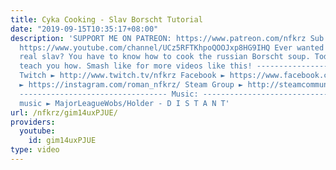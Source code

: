 ```yaml
---
title: Cyka Cooking - Slav Borscht Tutorial
date: "2019-09-15T10:35:17+08:00"
description: 'SUPPORT ME ON PATREON: https://www.patreon.com/nfkrz Sub to my man Nick:
  https://www.youtube.com/channel/UCz5RFTKhpoQOOJxp8HG9IHQ Ever wanted to become a
  real slav? You have to know how to cook the russian Borscht soup. Today we will
  teach you how. Smash like for more videos like this! ---------------------------------
  Twitch ► http://www.twitch.tv/nfkrz Facebook ► https://www.facebook.com/NFKRZ1 Instagram
  ► https://instagram.com/roman_nfkrz/ Steam Group ► http://steamcommunity.com/groups/nfkrzgroup
  --------------------------------- Music: --------------------------------- Outro
  music ► MajorLeagueWobs/Holder - D I S T A N T'
url: /nfkrz/gim14uxPJUE/
providers:
  youtube:
    id: gim14uxPJUE
type: video
---
```

